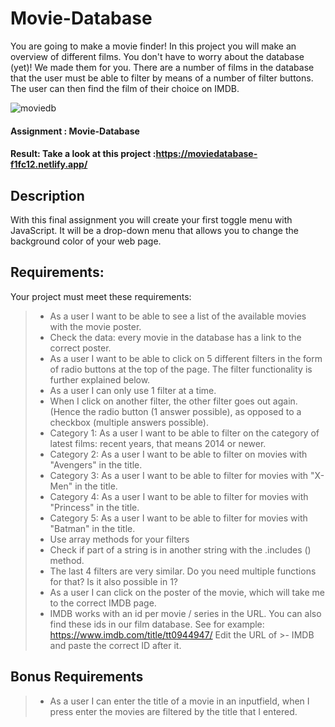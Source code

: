 # Movie-Database

You are going to make a movie finder!
In this project you will make an overview of different films. You don't have to worry about the database (yet)! We made them for you.
There are a number of films in the database that the user must be able to filter by means of a number of filter buttons. The user can then find the film of their choice on IMDB.



![moviedb](https://user-images.githubusercontent.com/72910410/110768085-2fc2e700-8257-11eb-9486-4d90f5f70af0.jpg)


#### **Assignment : Movie-Database**

#### **Result:** Take a look at this project :https://moviedatabase-f1fc12.netlify.app/

## Description

With this final assignment you will create your first toggle menu with JavaScript.
It will be a drop-down menu that allows you to change the background color of your web page.

## Requirements:
Your project must meet these requirements:
>- As a user I want to be able to see a list of the available movies with the movie poster.
>- Check the data: every movie in the database has a link to the correct poster.
>- As a user I want to be able to click on 5 different filters in the form of radio buttons at the top of the page. The filter functionality is further explained below.
>- As a user I can only use 1 filter at a time.
>- When I click on another filter, the other filter goes out again. (Hence the radio button (1 answer possible), as opposed to a checkbox (multiple answers possible).
>- Category 1: As a user I want to be able to filter on the category of latest films: recent years, that means 2014 or newer.
>- Category 2: As a user I want to be able to filter on movies with "Avengers" in the title.
>- Category 3: As a user I want to be able to filter for movies with "X-Men" in the title.
>- Category 4: As a user I want to be able to filter for movies with "Princess" in the title.
>- Category 5: As a user I want to be able to filter for movies with "Batman" in the title.
>- Use array methods for your filters
>- Check if part of a string is in another string with the .includes () method.
>- The last 4 filters are very similar. Do you need multiple functions for that? Is it also possible in 1?
>- As a user I can click on the poster of the movie, which will take me to the correct IMDB page.
>- IMDB works with an id per movie / series in the URL. You can also find these ids in our film database. See for example: https://www.imdb.com/title/tt0944947/ Edit the URL of >- IMDB and paste the correct ID after it.

## Bonus Requirements
>- As a user I can enter the title of a movie in an inputfield, when I press enter the movies are filtered by the title that I entered.

